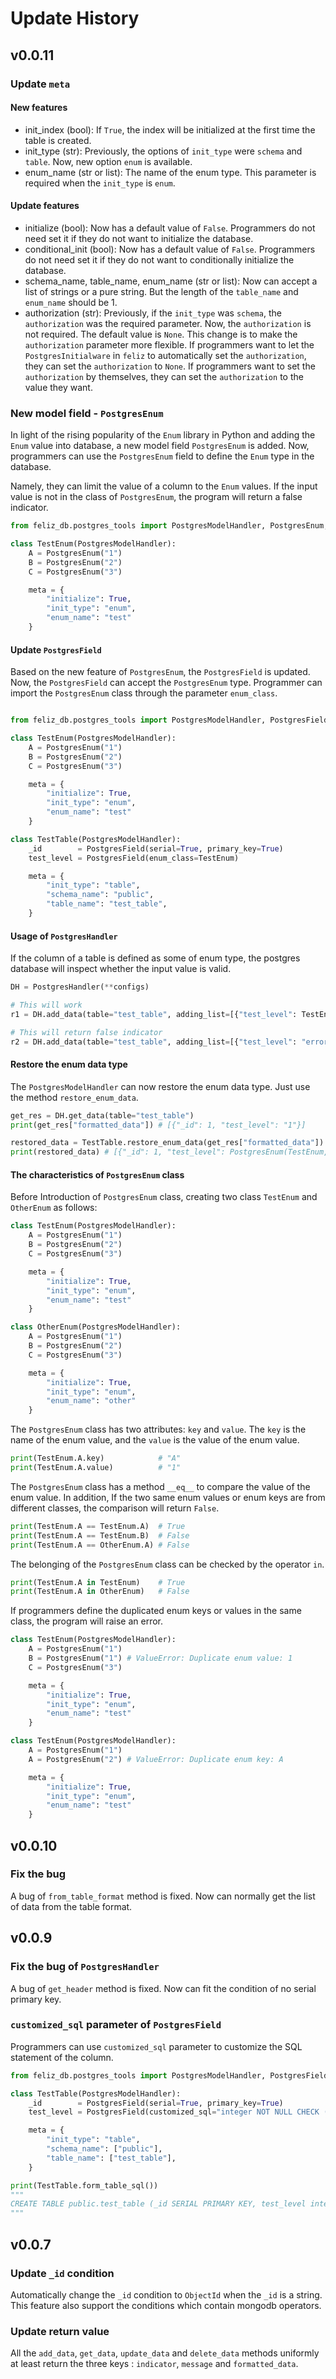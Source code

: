 # Update History

## v0.0.11

### Update `meta`

#### New features

-   init_index (bool): If `True`, the index will be initialized at the first time the table is created.
-   init_type (str): Previously, the options of `init_type` were `schema` and `table`. Now, new option `enum` is available.
-   enum_name (str or list): The name of the enum type. This parameter is required when the `init_type` is `enum`.

#### Update features

-   initialize (bool): Now has a default value of `False`. Programmers do not need set it if they do not want to initialize the database.
-   conditional_init (bool): Now has a default value of `False`. Programmers do not need set it if they do not want to conditionally initialize the database.
-   schema_name, table_name, enum_name (str or list): Now can accept a list of strings or a pure string. But the length of the `table_name` and `enum_name` should be 1.
-   authorization (str): Previously, if the `init_type` was `schema`, the `authorization` was the required parameter. Now, the `authorization` is not required. The default value is `None`. This change is to make the `authorization` parameter more flexible. If programmers want to let the `PostgresInitialware` in `feliz` to automatically set the `authorization`, they can set the `authorization` to `None`. If programmers want to set the `authorization` by themselves, they can set the `authorization` to the value they want.

### New model field - `PostgresEnum`

In light of the rising popularity of the `Enum` library in Python and adding the `Enum` value into database, a new model field `PostgresEnum` is added. Now, programmers can use the `PostgresEnum` field to define the `Enum` type in the database.

Namely, they can limit the value of a column to the `Enum` values. If the input value is not in the class of `PostgresEnum`, the program will return a false indicator.

```python
from feliz_db.postgres_tools import PostgresModelHandler, PostgresEnum, PostgresHandler

class TestEnum(PostgresModelHandler):
    A = PostgresEnum("1")
    B = PostgresEnum("2")
    C = PostgresEnum("3")

    meta = {
        "initialize": True,
        "init_type": "enum",
        "enum_name": "test"
    }
```

#### Update `PostgresField`

Based on the new feature of `PostgresEnum`, the `PostgresField` is updated. Now, the `PostgresField` can accept the `PostgresEnum` type. Programmer can import the `PostgresEnum` class through the parameter `enum_class`.

```python

from feliz_db.postgres_tools import PostgresModelHandler, PostgresField, PostgresEnum

class TestEnum(PostgresModelHandler):
    A = PostgresEnum("1")
    B = PostgresEnum("2")
    C = PostgresEnum("3")

    meta = {
        "initialize": True,
        "init_type": "enum",
        "enum_name": "test"
    }

class TestTable(PostgresModelHandler):
    _id        = PostgresField(serial=True, primary_key=True)
    test_level = PostgresField(enum_class=TestEnum)

    meta = {
        "init_type": "table",
        "schema_name": "public",
        "table_name": "test_table",
    }
```

#### Usage of `PostgresHandler`

If the column of a table is defined as some of enum type, the postgres database will inspect whether the input value is valid.

```python
DH = PostgresHandler(**configs)

# This will work
r1 = DH.add_data(table="test_table", adding_list=[{"test_level": TestEnum.A.value}])

# This will return false indicator
r2 = DH.add_data(table="test_table", adding_list=[{"test_level": "error"}])
```

#### Restore the enum data type

The `PostgresModelHandler` can now restore the enum data type. Just use the method `restore_enum_data`.

```python
get_res = DH.get_data(table="test_table")
print(get_res["formatted_data"]) # [{"_id": 1, "test_level": "1"}]

restored_data = TestTable.restore_enum_data(get_res["formatted_data"])
print(restored_data) # [{"_id": 1, "test_level": PostgresEnum(TestEnum, 1)]
```

#### The characteristics of `PostgresEnum` class

Before Introduction of `PostgresEnum` class, creating two class `TestEnum` and `OtherEnum` as follows:

```python
class TestEnum(PostgresModelHandler):
    A = PostgresEnum("1")
    B = PostgresEnum("2")
    C = PostgresEnum("3")

    meta = {
        "initialize": True,
        "init_type": "enum",
        "enum_name": "test"
    }

class OtherEnum(PostgresModelHandler):
    A = PostgresEnum("1")
    B = PostgresEnum("2")
    C = PostgresEnum("3")

    meta = {
        "initialize": True,
        "init_type": "enum",
        "enum_name": "other"
    }
```

The `PostgresEnum` class has two attributes: `key` and `value`. The `key` is the name of the enum value, and the `value` is the value of the enum value.

```python
print(TestEnum.A.key)            # "A"
print(TestEnum.A.value)          # "1"
```

The `PostgresEnum` class has a method `__eq__` to compare the value of the enum value. In addition, If the two same enum values or enum keys are from different classes, the comparison will return `False`.

```python
print(TestEnum.A == TestEnum.A)  # True
print(TestEnum.A == TestEnum.B)  # False
print(TestEnum.A == OtherEnum.A) # False
```

The belonging of the `PostgresEnum` class can be checked by the operator `in`.

```python
print(TestEnum.A in TestEnum)    # True
print(TestEnum.A in OtherEnum)   # False
```

If programmers define the duplicated enum keys or values in the same class, the program will raise an error.

```python
class TestEnum(PostgresModelHandler):
    A = PostgresEnum("1")
    B = PostgresEnum("1") # ValueError: Duplicate enum value: 1
    C = PostgresEnum("3")

    meta = {
        "initialize": True,
        "init_type": "enum",
        "enum_name": "test"
    }
```

```python
class TestEnum(PostgresModelHandler):
    A = PostgresEnum("1")
    A = PostgresEnum("2") # ValueError: Duplicate enum key: A

    meta = {
        "initialize": True,
        "init_type": "enum",
        "enum_name": "test"
    }
```

## v0.0.10

### Fix the bug

A bug of `from_table_format` method is fixed. Now can normally get the list of data from the table format.

## v0.0.9

### Fix the bug of `PostgresHandler`

A bug of `get_header` method is fixed. Now can fit the condition of no serial primary key.

### `customized_sql` parameter of `PostgresField`

Programmers can use `customized_sql` parameter to customize the SQL statement of the column.

```python
from feliz_db.postgres_tools import PostgresModelHandler, PostgresField

class TestTable(PostgresModelHandler):
    _id        = PostgresField(serial=True, primary_key=True)
    test_level = PostgresField(customized_sql="integer NOT NULL CHECK (test_level > 0)")

    meta = {
        "init_type": "table",
        "schema_name": ["public"],
        "table_name": ["test_table"],
    }

print(TestTable.form_table_sql())
"""
CREATE TABLE public.test_table (_id SERIAL PRIMARY KEY, test_level integer NOT NULL CHECK (test_level > 0));
"""
```

## v0.0.7

### Update `_id` condition

Automatically change the `_id` condition to `ObjectId` when the `_id` is a string. This feature also support the conditions which contain mongodb operators.

### Update return value

All the `add_data`, `get_data`, `update_data` and `delete_data` methods uniformly at least return the three keys : `indicator`, `message` and `formatted_data`.
